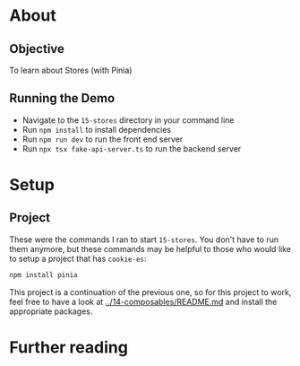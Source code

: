 # About
## Objective
To learn about Stores (with Pinia)

## Running the Demo
- Navigate to the `15-stores` directory in your command line
- Run `npm install` to install dependencies
- Run `npm run dev` to run the front end server
- Run `npx tsx fake-api-server.ts` to run the backend server

# Setup
## Project
These were the commands I ran to start `15-stores`. You don't have to run them anymore, but these commands may be helpful to those who would like to setup a project that has `cookie-es`:

```bash
npm install pinia
```

This project is a continuation of the previous one, so for this project to work, feel free to have a look at [../14-composables/README.md](./../14-composables/README.md) and install the appropriate packages.

# Further reading
